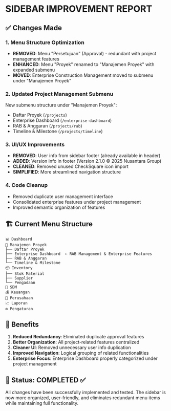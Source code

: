 # SIDEBAR IMPROVEMENT REPORT

## ✅ Changes Made

### 1. Menu Structure Optimization
- **REMOVED**: Menu "Persetujuan" (Approval) - redundant with project management features
- **ENHANCED**: Menu "Proyek" renamed to "Manajemen Proyek" with expanded submenu
- **MOVED**: Enterprise Construction Management moved to submenu under "Manajemen Proyek"

### 2. Updated Project Management Submenu
New submenu structure under "Manajemen Proyek":
- Daftar Proyek (`/projects`)
- Enterprise Dashboard (`/enterprise-dashboard`) 
- RAB & Anggaran (`/projects/rab`)
- Timeline & Milestone (`/projects/timeline`)

### 3. UI/UX Improvements
- **REMOVED**: User info from sidebar footer (already available in header)
- **ADDED**: Version info in footer (Version 2.1.0 © 2025 Nusantara Group)
- **CLEANED**: Removed unused CheckSquare icon import
- **SIMPLIFIED**: More streamlined navigation structure

### 4. Code Cleanup
- Removed duplicate user management interface
- Consolidated enterprise features under project management
- Improved semantic organization of features

## 🏗️ Current Menu Structure

```
📊 Dashboard
📁 Manajemen Proyek
├── Daftar Proyek
├── Enterprise Dashboard  ← RAB Management & Enterprise Features
├── RAB & Anggaran
└── Timeline & Milestone
📦 Inventory
├── Stok Material
├── Supplier  
└── Pengadaan
👥 SDM
💰 Keuangan
🏢 Perusahaan
📈 Laporan
⚙️ Pengaturan
```

## 🎯 Benefits

1. **Reduced Redundancy**: Eliminated duplicate approval features
2. **Better Organization**: All project-related features centralized
3. **Cleaner UI**: Removed unnecessary user info duplication
4. **Improved Navigation**: Logical grouping of related functionalities
5. **Enterprise Focus**: Enterprise Dashboard properly categorized under project management

## 🚀 Status: COMPLETED ✅

All changes have been successfully implemented and tested. The sidebar is now more organized, user-friendly, and eliminates redundant menu items while maintaining full functionality.
